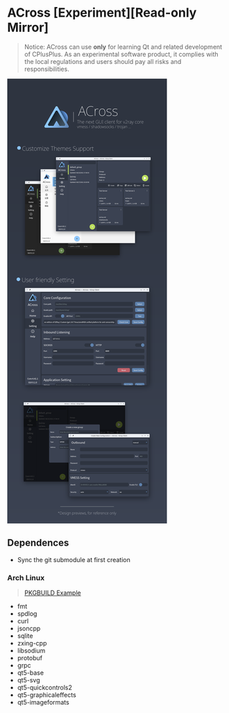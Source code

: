 # ACross [Experiment][Read-only Mirror]

> Notice: ACross can use **only** for learning Qt and related development of CPlusPlus. As an experimental software product, it complies with the local regulations and users should pay all risks and responsibilities.

![preview_banner](misc/design/banner.png)


## Dependences

- Sync the git submodule at first creation

### Arch Linux
> [PKGBUILD Example](pkgbuild/arch/PKGBUILD)

- fmt
- spdlog
- curl
- jsoncpp
- sqlite
- zxing-cpp
- libsodium
- protobuf
- grpc
- qt5-base
- qt5-svg
- qt5-quickcontrols2
- qt5-graphicaleffects
- qt5-imageformats
